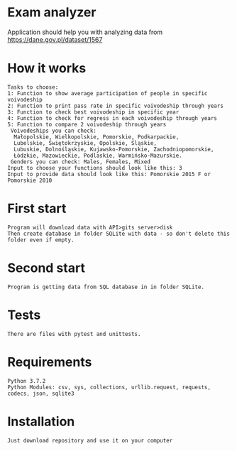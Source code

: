 # Exam analyzer
Application should help you with analyzing data from https://dane.gov.pl/dataset/1567

# How it works
    Tasks to choose:
	1: Function to show average participation of people in specific voivodeship
	2: Function to print pass rate in specific voivodeship through years
	3: Function to check best voivodeship in specific year
	4: Function to check for regress in each voivodeship through years
	5: Function to compare 2 voivodeship through years
	 Voivodeships you can check:
	  Małopolskie, Wielkopolskie, Pomorskie, Podkarpackie, 
	  Lubelskie, Świętokrzyskie, Opolskie, Śląskie, 
	  Lubuskie, Dolnośląskie, Kujawsko-Pomorskie, Zachodniopomorskie, 
	  Łódzkie, Mazowieckie, Podlaskie, Warmińsko-Mazurskie.
	 Genders you can check: Males, Females, Mixed
	Input to choose your functions should look like this: 3	
	Input to provide data should look like this: Pomorskie 2015 F or Pomorskie 2010

# First start
	Program will download data with API>gits server>disk
	Then create database in folder SQLite with data - so don't delete this folder even if empty.
# Second start
	Program is getting data from SQL database in in folder SQLite.
# Tests
	There are files with pytest and unittests.
# Requirements
	Python 3.7.2
	Python Modules: csv, sys, collections, urllib.request, requests, codecs, json, sqlite3
# Installation
	Just download repository and use it on your computer
	  
	
